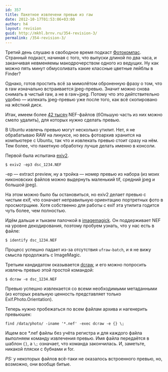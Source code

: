 ```yaml
---
id: 357
title: Пакетное извлечени превью из raw
date: 2012-10-17T01:53:06+03:00
author: h4
layout: revision
guid: http://mkhl.brnv.ru/354-revision-3/
permalink: /354-revision-3/
---
```

Третий день слушаю в свободное время подкаст [Фотокомпас](http://photocompass.rpod.ru/). Странный подкаст, начиная с того, что выпуски длиной по два часа, и заканчивая невменяемы макодрочерством одного из ведущих. Ну как можно пять минут обмусоливать какие классные цветные лейблы в Finder?

Однако, готов простить всё за мимолётом оброненную фразу о том, что в raw изначально встраивается jpeg-превью. Значит можно снова снимать в чистый raw, а не в raw+jpeg. Потому что это дейтствительно удобно — излекать jpeg-превью уже после того, как всё скопировано на жёсткий диск.

Итак, имеем более [42 тысяч](https://twitter.com/_h4_/status/258293801926418432) NEF-файлов (бОльшую часть из них можно смело удалить), для которых нужно сделать превью.

В Ubuntu извлечь превью могут несколько утилит. Нет, я не обрабатываю RAW на линуксе, но весь фотоархив хранится на компьютере с Ubuntu, так что и извлекать превью стоит сразу на нём. Тем более, что пакетную обработку лучше делать именно в консоли.

Первой была испытана [exiv2](http://www.exiv2.org/).

    $ exiv2 -ep3 dsc_1234.NEF
    

-ep — extract preview, ну а тройка — номер превью из набора (из моих никоновских файлов можно выдернуть маленький tif, средний jpeg и большой jpeg).

На этом можно было бы остановиться, но exiv2 делает превью с чистым exif, что означает неправильную ориентацию портретных фото в просмотрщике. Хотя собственно для работы с exif эта утилита годится чуть более, чем полностью.

Идём дальше и тыкаем палочкой в [imagemagick](http://www.imagemagick.org/). Он поддерживает NEF на уровне декодирования, поэтому пробуем узнать, что у нас есть в файле:

    $ identify dsc_1234.NEF
    

Процесс успешно падает из-за отсутствия `ufraw-batch`, и я не вижу смысла продолжать с ImageMagic.

Третьим кандидатом оказывается [dcraw](http://www.google.ru/url?sa=t&rct=j&q=&esrc=s&source=web&cd=2&cad=rja&ved=0CC8QFjAB&url=http%3A%2F%2Fru.wikipedia.org%2Fwiki%2FDcraw&ei=iNZ9UPWwFfKO4gSX54HoAg&usg=AFQjCNEqR-KhTU2JagYkXBpkk7B07it5KA&sig2=c0kna9ZX-hAjIzk2mBThlQ), и его можно попросить извлечь превью этой простой командой:

    $ dcraw -e dsc_1234.NEF
    

Превью успешно извлекается со всеми необходимыми метаданными (из которых реальную ценность представляет только Exif.Photo.Orientation).

Теперь нужно пробежаться по всем файлам архива и нагенерить превьюшек:

    find /data/photo/ -iname '*.nef' -exec dcraw -e {} \;
    

Ищем все *.nef файлы без учёта регистра и для каждого файла выполняем команду извлечения превью. Имя файла передаётся в шаблон `{}`, а `\;` означает, что команда закончилась. И, заметьте, никакой пляски с бубнами и for.

_PS:_ у некоторых файлов всё-таки не оказалось встроенного превью, но, возможно, они вообще битые.